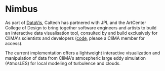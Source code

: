 # Nimbus
As part of [DataVis](http://datavis.caltech.edu), Caltech has partnered with JPL and the ArtCenter College of Design to bring together software engineers and artists to build an interactive data visualisation tool, consulted by and build exclusively for CliMA's scientists and developers ([code](https://drive.google.com/file/d/1xFlVKunny2ZIgg_xFn7vgIWZko151zwG/view?usp=sharing), please a CliMA member for access).

The current implementation offers a lightweight interactive visualization and manipulation of data from CliMA's atmospheric large eddy simulation (AtmosLES) for local modeling of turbulence and clouds.  
